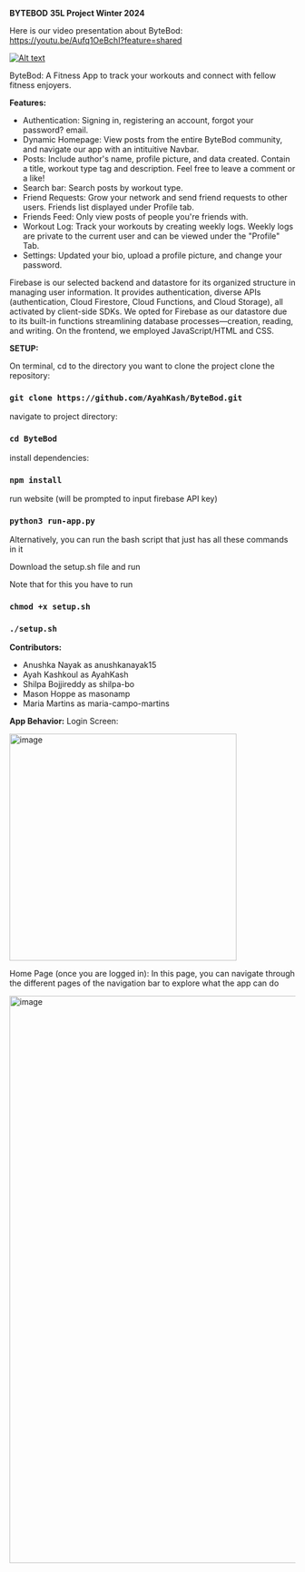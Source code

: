 **BYTEBOD**
**35L Project Winter 2024**

Here is our video presentation about ByteBod: https://youtu.be/Aufq1OeBchI?feature=shared

[![Alt text](https://img.youtube.com/vi/Aufq1OeBchI/0.jpg)]([https://www.youtube.com/watch?v=YAufq1OeBchI](https://www.youtube.com/watch?v=Aufq1OeBchI))


ByteBod: A Fitness App to track your workouts and connect with fellow fitness enjoyers.  

**Features:**
- Authentication: Signing in, registering an account, forgot your password? email.
- Dynamic Homepage: View posts from the entire ByteBod community, and navigate our app with an intituitive Navbar.
- Posts: Include author's name, profile picture, and data created. Contain a title, workout type tag and description. Feel free to leave a comment or a like!
- Search bar: Search posts by workout type.
- Friend Requests: Grow your network and send friend requests to other users. Friends list displayed under Profile tab.
- Friends Feed: Only view posts of people you're friends with.
- Workout Log: Track your workouts by creating weekly logs. Weekly logs are private to the current user and can be viewed under the "Profile" Tab.
- Settings: Updated your bio, upload a profile picture, and change your password. 

Firebase is our selected backend and datastore for its organized structure in managing user information. It provides authentication, diverse APIs (authentication, Cloud Firestore, Cloud Functions, and Cloud Storage), all activated by client-side SDKs. We opted for Firebase as our datastore due to its built-in functions streamlining database processes—creation, reading, and writing. On the frontend, we employed JavaScript/HTML and CSS.

**SETUP:**

On terminal, cd to the directory you want to clone the project
clone the repository:
### `git clone https://github.com/AyahKash/ByteBod.git`
navigate to project directory:
### `cd ByteBod`
install dependencies:
### `npm install`
run website (will be prompted to input firebase API key)
### `python3 run-app.py`

Alternatively, you can run the bash script that just has all these commands in it

Download the setup.sh file and run 

Note that for this you have to run 
### `chmod +x setup.sh`
### `./setup.sh`

**Contributors:**
  * Anushka Nayak as anushkanayak15
  * Ayah Kashkoul as AyahKash
  * Shilpa Bojjireddy as shilpa-bo
  * Mason Hoppe as masonamp
  * Maria Martins as maria-campo-martins

**App Behavior:**
Login Screen:

<img width="400" alt="image" src="https://github.com/AyahKash/ByteBod/assets/131549352/1540f0a5-ee76-443c-b683-0285f1520625">

Home Page (once you are logged in):
In this page, you can navigate through the different pages of the navigation bar to explore what the app can do

<img width="1000" alt="image" src="https://github.com/AyahKash/ByteBod/assets/131549352/e7559b98-0b87-4d15-9068-ffddd41ff569">







